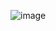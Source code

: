 ![image](https://user-images.githubusercontent.com/107851080/181305675-95b905b3-f11c-4d56-af89-cc2849e19aff.png)
